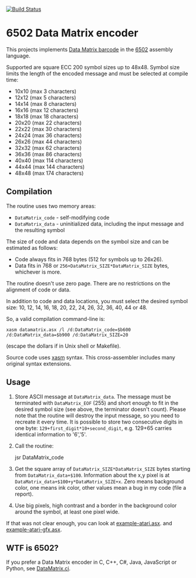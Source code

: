 [![Build Status](https://travis-ci.org/pfusik/datamatrix6502.svg?branch=master)](https://travis-ci.org/pfusik/datamatrix6502)

6502 Data Matrix encoder
========================

This projects implements [Data Matrix barcode](http://en.wikipedia.org/wiki/Data_Matrix)
in the [6502](http://en.wikipedia.org/wiki/6502) assembly language.

Supported are square ECC 200 symbol sizes up to 48x48.
Symbol size limits the length of the encoded message and must be selected at compile time:

* 10x10 (max 3 characters)
* 12x12 (max 5 characters)
* 14x14 (max 8 characters)
* 16x16 (max 12 characters)
* 18x18 (max 18 characters)
* 20x20 (max 22 characters)
* 22x22 (max 30 characters)
* 24x24 (max 36 characters)
* 26x26 (max 44 characters)
* 32x32 (max 62 characters)
* 36x36 (max 86 characters)
* 40x40 (max 114 characters)
* 44x44 (max 144 characters)
* 48x48 (max 174 characters)

Compilation
-----------

The routine uses two memory areas:

* `DataMatrix_code` - self-modifying code
* `DataMatrix_data` - uninitialized data, including the input message and the resulting symbol

The size of code and data depends on the symbol size and can be estimated as follows:
* Code always fits in 768 bytes (512 for symbols up to 26x26).
* Data fits in 768 or `256+DataMatrix_SIZE*DataMatrix_SIZE` bytes, whichever is more.

The routine doesn't use zero page. There are no restrictions on the alignment of code or data.

In addition to code and data locations, you must select the desired symbol size:
10, 12, 14, 16, 18, 20, 22, 24, 26, 32, 36, 40, 44 or 48.

So, a valid compilation command-line is:

    xasm datamatrix.asx /l /d:DataMatrix_code=$b600 /d:DataMatrix_data=$b900 /d:DataMatrix_SIZE=20

(escape the dollars if in Unix shell or Makefile).

Source code uses [xasm](https://github.com/pfusik/xasm) syntax.
This cross-assembler includes many original syntax extensions.

Usage
-----

1. Store ASCII message at `DataMatrix_data`.
The message must be terminated with `DataMatrix_EOF` (255)
and short enough to fit in the desired symbol size (see above, the terminator doesn't count).
Please note that the routine will destroy the input message, so you need to recreate it every time.
It is possible to store two consecutive digits in one byte: `129+first_digit*10+second_digit`,
e.g. 129+65 carries identical information to '6','5'.

2. Call the routine:

    jsr DataMatrix_code

3. Get the square array of `DataMatrix_SIZE*DataMatrix_SIZE` bytes starting from
`DataMatrix_data+$100`. Information about the x,y pixel is at `DataMatrix_data+$100+y*DataMatrix_SIZE+x`.
Zero means background color, one means ink color, other values mean a bug in my code (file a report).

4. Use big pixels, high contrast and a border in the background color around the symbol, at least one pixel wide.

If that was not clear enough, you can look at
[example-atari.asx](https://github.com/pfusik/datamatrix6502/blob/master/example-atari.asx).
and [example-atari-gfx.asx](https://github.com/pfusik/datamatrix6502/blob/master/example-atari-gfx.asx).

WTF is 6502?
------------

If you prefer a Data Matrix encoder in C, C++, C#, Java, JavaScript or Python,
see [DataMatrix.ci](https://github.com/pfusik/datamatrix-ci).
